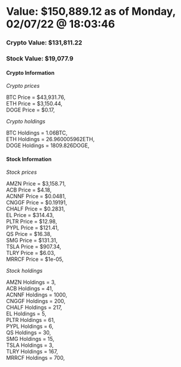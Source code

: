 # Value: $150,889.12 as of Monday, 02/07/22 @ 18:03:46 

### Crypto Value: $131,811.22

### Stock Value: $19,077.9

#### Crypto Information 
*Crypto prices* 

BTC Price = $43,931.76,  
ETH Price = $3,150.44,  
DOGE Price = $0.17,  


*Crypto holdings* 

BTC Holdings = 1.06BTC,  
ETH Holdings = 26.960005962ETH,  
DOGE Holdings = 1809.826DOGE,  


#### Stock Information 

*Stock prices* 

AMZN Price = $3,158.71,  
ACB Price = $4.18,  
ACNNF Price = $0.0481,  
CNGGF Price = $0.19191,  
CHALF Price = $0.2831,  
EL Price = $314.43,  
PLTR Price = $12.98,  
PYPL Price = $121.41,  
QS Price = $16.38,  
SMG Price = $131.31,  
TSLA Price = $907.34,  
TLRY Price = $6.03,  
MRRCF Price = $1e-05,  


*Stock holdings* 

AMZN Holdings = 3,  
ACB Holdings = 41,  
ACNNF Holdings = 1000,  
CNGGF Holdings = 200,  
CHALF Holdings = 217,  
EL Holdings = 5,  
PLTR Holdings = 61,  
PYPL Holdings = 6,  
QS Holdings = 30,  
SMG Holdings = 15,  
TSLA Holdings = 3,  
TLRY Holdings = 167,  
MRRCF Holdings = 700,  



